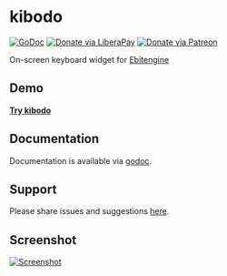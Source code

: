 # kibodo
[![GoDoc](https://code.rocketnine.space/tslocum/godoc-static/raw/branch/master/badge.svg)](https://docs.rocketnine.space/code.rocketnine.space/tslocum/etk/kibodo)
[![Donate via LiberaPay](https://img.shields.io/liberapay/receives/rocketnine.space.svg?logo=liberapay)](https://liberapay.com/rocketnine.space)
[![Donate via Patreon](https://img.shields.io/badge/dynamic/json?color=%23e85b46&label=Patreon&query=data.attributes.patron_count&suffix=%20patrons&url=https%3A%2F%2Fwww.patreon.com%2Fapi%2Fcampaigns%2F5252223)](https://www.patreon.com/rocketnine)

On-screen keyboard widget for [Ebitengine](https://github.com/hajimehoshi/ebiten)

## Demo

[**Try kibodo**](https://kibodo.rocketnine.space)

## Documentation

Documentation is available via [godoc](https://docs.rocketnine.space/code.rocketnine.space/tslocum/etk/kibodo).

## Support

Please share issues and suggestions [here](https://code.rocketnine.space/tslocum/etk/issues).

## Screenshot

[![Screenshot](https://code.rocketnine.space/tslocum/etk/raw/branch/main/kibodo/screenshot.png)](https://code.rocketnine.space/tslocum/etk/src/branch/main/etk/screenshot.png)
